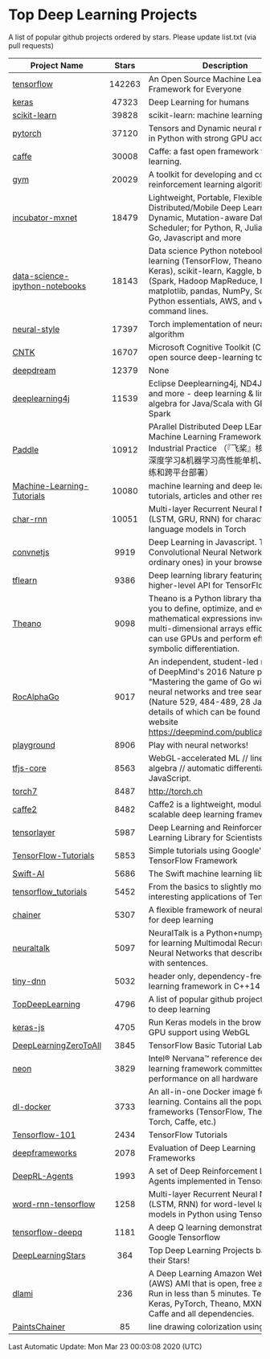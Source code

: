 # Top Deep Learning Projects
A list of popular github projects ordered by stars.
Please update list.txt (via pull requests)

|Project Name| Stars | Description |
| ---------- |:-----:| ----------- |
| [tensorflow](https://github.com/tensorflow/tensorflow) | 142263 | An Open Source Machine Learning Framework for Everyone |
| [keras](https://github.com/keras-team/keras) | 47323 | Deep Learning for humans |
| [scikit-learn](https://github.com/scikit-learn/scikit-learn) | 39828 | scikit-learn: machine learning in Python |
| [pytorch](https://github.com/pytorch/pytorch) | 37120 | Tensors and Dynamic neural networks in Python with strong GPU acceleration |
| [caffe](https://github.com/BVLC/caffe) | 30008 | Caffe: a fast open framework for deep learning. |
| [gym](https://github.com/openai/gym) | 20029 | A toolkit for developing and comparing reinforcement learning algorithms. |
| [incubator-mxnet](https://github.com/apache/incubator-mxnet) | 18479 | Lightweight, Portable, Flexible Distributed/Mobile Deep Learning with Dynamic, Mutation-aware Dataflow Dep Scheduler; for Python, R, Julia, Scala, Go, Javascript and more |
| [data-science-ipython-notebooks](https://github.com/donnemartin/data-science-ipython-notebooks) | 18143 | Data science Python notebooks: Deep learning (TensorFlow, Theano, Caffe, Keras), scikit-learn, Kaggle, big data (Spark, Hadoop MapReduce, HDFS), matplotlib, pandas, NumPy, SciPy, Python essentials, AWS, and various command lines. |
| [neural-style](https://github.com/jcjohnson/neural-style) | 17397 | Torch implementation of neural style algorithm |
| [CNTK](https://github.com/microsoft/CNTK) | 16707 | Microsoft Cognitive Toolkit (CNTK), an open source deep-learning toolkit |
| [deepdream](https://github.com/google/deepdream) | 12379 | None |
| [deeplearning4j](https://github.com/eclipse/deeplearning4j) | 11539 | Eclipse Deeplearning4j, ND4J, DataVec and more - deep learning & linear algebra for Java/Scala with GPUs + Spark |
| [Paddle](https://github.com/PaddlePaddle/Paddle) | 10912 | PArallel Distributed Deep LEarning: Machine Learning Framework from Industrial Practice （『飞桨』核心框架，深度学习&机器学习高性能单机、分布式训练和跨平台部署） |
| [Machine-Learning-Tutorials](https://github.com/ujjwalkarn/Machine-Learning-Tutorials) | 10080 | machine learning and deep learning tutorials, articles and other resources  |
| [char-rnn](https://github.com/karpathy/char-rnn) | 10051 | Multi-layer Recurrent Neural Networks (LSTM, GRU, RNN) for character-level language models in Torch |
| [convnetjs](https://github.com/karpathy/convnetjs) | 9919 | Deep Learning in Javascript. Train Convolutional Neural Networks (or ordinary ones) in your browser. |
| [tflearn](https://github.com/tflearn/tflearn) | 9386 | Deep learning library featuring a higher-level API for TensorFlow. |
| [Theano](https://github.com/Theano/Theano) | 9098 | Theano is a Python library that allows you to define, optimize, and evaluate mathematical expressions involving multi-dimensional arrays efficiently. It can use GPUs and perform efficient symbolic differentiation. |
| [RocAlphaGo](https://github.com/Rochester-NRT/RocAlphaGo) | 9017 | An independent, student-led replication of DeepMind's 2016 Nature publication, "Mastering the game of Go with deep neural networks and tree search" (Nature 529, 484-489, 28 Jan 2016), details of which can be found on their website https://deepmind.com/publications.html. |
| [playground](https://github.com/tensorflow/playground) | 8906 | Play with neural networks! |
| [tfjs-core](https://github.com/tensorflow/tfjs-core) | 8563 | WebGL-accelerated ML // linear algebra // automatic differentiation for JavaScript. |
| [torch7](https://github.com/torch/torch7) | 8487 | http://torch.ch |
| [caffe2](https://github.com/facebookarchive/caffe2) | 8482 | Caffe2 is a lightweight, modular, and scalable deep learning framework. |
| [tensorlayer](https://github.com/tensorlayer/tensorlayer) | 5987 | Deep Learning and Reinforcement Learning Library for Scientists 🔥 |
| [TensorFlow-Tutorials](https://github.com/nlintz/TensorFlow-Tutorials) | 5853 | Simple tutorials using Google's TensorFlow Framework |
| [Swift-AI](https://github.com/Swift-AI/Swift-AI) | 5686 | The Swift machine learning library. |
| [tensorflow_tutorials](https://github.com/pkmital/tensorflow_tutorials) | 5452 | From the basics to slightly more interesting applications of Tensorflow |
| [chainer](https://github.com/chainer/chainer) | 5307 | A flexible framework of neural networks for deep learning |
| [neuraltalk](https://github.com/karpathy/neuraltalk) | 5097 | NeuralTalk is a Python+numpy project for learning Multimodal Recurrent Neural Networks that describe images with sentences. |
| [tiny-dnn](https://github.com/tiny-dnn/tiny-dnn) | 5032 | header only, dependency-free deep learning framework in C++14 |
| [TopDeepLearning](https://github.com/aymericdamien/TopDeepLearning) | 4796 | A list of popular github projects related to deep learning |
| [keras-js](https://github.com/transcranial/keras-js) | 4705 | Run Keras models in the browser, with GPU support using WebGL |
| [DeepLearningZeroToAll](https://github.com/hunkim/DeepLearningZeroToAll) | 3845 | TensorFlow Basic Tutorial Labs |
| [neon](https://github.com/NervanaSystems/neon) | 3829 | Intel® Nervana™ reference deep learning framework committed to best performance on all hardware |
| [dl-docker](https://github.com/floydhub/dl-docker) | 3733 | An all-in-one Docker image for deep learning. Contains all the popular DL frameworks (TensorFlow, Theano, Torch, Caffe, etc.) |
| [Tensorflow-101](https://github.com/sjchoi86/Tensorflow-101) | 2434 | TensorFlow Tutorials |
| [deepframeworks](https://github.com/zer0n/deepframeworks) | 2078 | Evaluation of Deep Learning Frameworks |
| [DeepRL-Agents](https://github.com/awjuliani/DeepRL-Agents) | 1993 | A set of Deep Reinforcement Learning Agents implemented in Tensorflow. |
| [word-rnn-tensorflow](https://github.com/hunkim/word-rnn-tensorflow) | 1258 | Multi-layer Recurrent Neural Networks (LSTM, RNN) for word-level language models in Python using TensorFlow. |
| [tensorflow-deepq](https://github.com/siemanko/tensorflow-deepq) | 1181 | A deep Q learning demonstration using Google Tensorflow |
| [DeepLearningStars](https://github.com/hunkim/DeepLearningStars) | 364 | Top Deep Learning Projects based on their Stars! |
| [dlami](https://github.com/ritchieng/dlami) | 236 | A Deep Learning Amazon Web Service (AWS) AMI that is open, free and works. Run in less than 5 minutes. TensorFlow, Keras, PyTorch, Theano, MXNet, CNTK, Caffe and all dependencies. |
| [PaintsChainer](https://github.com/taizan/PaintsChainer) | 85 | line drawing colorization using chainer |

Last Automatic Update: Mon Mar 23 00:03:08 2020 (UTC)
